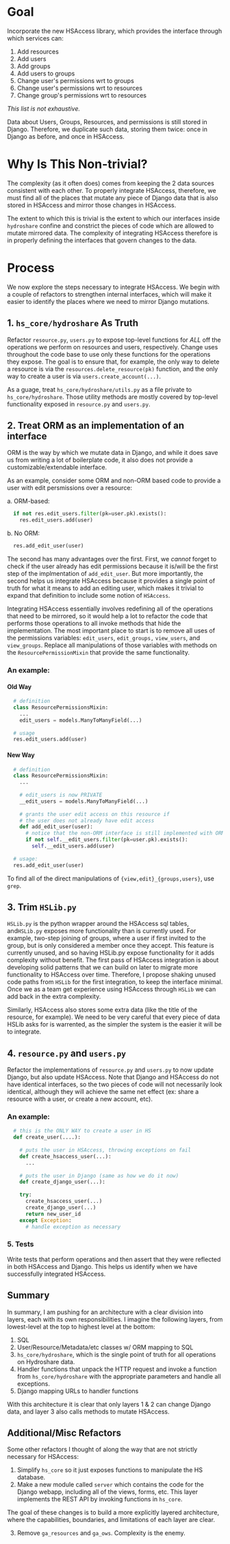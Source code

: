 # Goal
Incorporate the new HSAccess library, which provides the interface through which services can:
  1. Add resources
  2. Add users
  3. Add groups
  4. Add users to groups
  5. Change user's permissions wrt to groups
  6. Change user's permissions wrt to resources
  7. Change group's permissions wrt to resources

*This list is not exhaustive.*

Data about Users, Groups, Resources, and permissions is still stored in Django. Therefore, we duplicate such data, storing them twice: once in Django as before, and once in HSAccess.

# Why Is This Non-trivial?
The complexity (as it often does) comes from keeping the 2 data sources consistent with each other. To properly integrate HSAccess, therefore, we must find all of the places that mutate any piece of Django data that is also stored in HSAccess and mirror those changes in HSAccess.

The extent to which this is trivial is the extent to which our interfaces inside `hydroshare` confine and constrict the pieces of code which are allowed to mutate mirrored data. The complexity of integrating HSAccess therefore is in properly defining the interfaces that govern changes to the data.

# Process
We now explore the steps necessary to integrate HSAccess. We begin with a couple of refactors to strengthen internal interfaces, which will make it easier to identify the places where we need to mirror Django mutations.

## 1. `hs_core/hydroshare` As Truth
Refactor `resource.py`, `users.py` to expose top-level functions for *ALL* off the operations we perform on resources and users, respectively. Change uses throughout the code base to use only these functions for the operations they expose. The goal is to ensure that, for example, the only way to delete a resource is via the `resources.delete_resource(pk)` function, and the only way to create a user is via `users.create_account(...)`.

As a guage, treat `hs_core/hydroshare/utils.py` as a file private to `hs_core/hydroshare`. Those utility methods are mostly covered by top-level functionality exposed in `resource.py` and `users.py`. 

## 2. Treat ORM as an implementation of an interface
ORM is the way by which we mutate data in Django, and while it does save us from writing a lot of boilerplate code, it also does not provide a customizable/extendable interface. 

As an example, consider some ORM and non-ORM based code to provide a user with edit persmissions over a resource:

a. ORM-based:
```python
  if not res.edit_users.filter(pk=user.pk).exists():
    res.edit_users.add(user)
```
b. No ORM:
```python
  res.add_edit_user(user)
```
The second has many advantages over the first. First, we *cannot* forget to check if the user already has edit permissions because it is/will be the first step of the implmentation of `add_edit_user`. But more importantly, the second helps us integrate HSAccess because it provides a single point of truth for what it means to add an editing user, which makes it trivial to expand that definition to include some notion of `HSAccess`.

Integrating HSAccess essentially involves redefining all of the operations that need to be mirrored, so it would help a lot to refactor the code that performs those operations to all invoke methods that hide the implementation. The most important place to start is to remove all uses of the permissions variables: `edit_users`, `edit_groups,` `view_users`, and `view_groups`. Replace all manipulations of those variables with methods on the `ResourcePermissionMixin` that provide the same functionality.

### An example:
####  Old Way
```python
  # definition
  class ResourcePermissionsMixin:
    ...
    edit_users = models.ManyToManyField(...)
    
  # usage
  res.edit_users.add(user)
```
#### New Way
```python
  # definition
  class ResourcePermissionsMixin:
    ...
    
    # edit_users is now PRIVATE
    __edit_users = models.ManyToManyField(...)
    
    # grants the user edit access on this resource if
    # the user does not already have edit access
    def add_edit_user(user):
      # notice that the non-ORM interface is still implemented with ORM. 
      if not self.__edit_users.filter(pk=user.pk).exists():
        self.__edit_users.add(user)
  
  # usage:
  res.add_edit_user(user)
```

To find all of the direct manipulations of `{view,edit}_{groups,users}`, use `grep`. 

## 3. Trim `HSLib.py`
`HSLib.py` is the python wrapper around the HSAccess sql tables, and`HSLib.py` exposes more functionality than is currently used. For example, two-step joining of groups, where a user if first invited to the group, but is only considered a member once they accept. This feature is currently unused, and so having HSLib.py expose functionality for it adds complexity without benefit. The first pass of HSAccess integration is about developing solid patterns that we can build on later to migrate more functionality to HSAccess over time. Therefore, I propose shaking unused code paths from `HSLib` for the first integration, to keep the interface minimal. Once we as a team get experience using HSAccess through `HSLib` we can add back in the extra complexity.

Similarly, HSAccess also stores some extra data (like the title of the resource, for example). We need to be very careful that every piece of data HSLib asks for is warrented, as the simpler the system is the easier it will be to integrate.

## 4. `resource.py` and `users.py` 
Refactor the implementations of `resource.py` and `users.py` to now update Django, but also update HSAccess. Note that Django and HSAccess do not have identical interfaces, so the two pieces of code will not necessarily look identical, although they will achieve the same net effect (ex: share a resource with a user, or create a new account, etc).

### An example:

```python
  # this is the ONLY WAY to create a user in HS
  def create_user(....):
    
    # puts the user in HSAccess, throwing exceptions on fail
    def create_hsaccess_user(...):
      ...
  
    # puts the user in Django (same as how we do it now)
    def create_django_user(...):
    
    try:
      create_hsaccess_user(...)
      create_django_user(...)
      return new_user_id
    except Exception:
      # handle exception as necessary
```

### 5. Tests
Write tests that perform operations and then assert that they were reflected in both HSAccess and Django. This helps us identify when we have successfully integrated HSAccess.


## Summary

In summary, I am pushing for an architecture with a clear division into layers, each with its own responsibilities. I imagine the following layers, from lowest-level at the top to highest level at the bottom:

1. SQL
2. User/Resource/Metadata/etc classes w/ ORM mapping to SQL
3. `hs_core/hydroshare`, which is the single point of truth for all operations on Hydroshare data.
4. Handler functions that unpack the HTTP request and invoke a function from `hs_core/hydroshare` with the appropriate parameters and handle all exceptions.
5. Django mapping URLs to handler functions

With this architecture it is clear that only layers 1 & 2 can change Django data, and layer 3 also calls methods to mutate HSAccess.

## Additional/Misc Refactors
Some other refactors I thought of along the way that are not strictly necessary for HSAccess:

1. Simplify `hs_core` so it just exposes functions to manipulate the HS database.
2. Make a new module called `server` which contains the code for the Django webapp, including all of the views, forms, etc. This layer implements the REST API by invoking functions in `hs_core`.

The goal of these changes is to build a more explicitly layered architecture, where the capabilities, boundaries, and limitations of each layer are clear. 

3. Remove `ga_resources` and `ga_ows`. Complexity is the enemy.
